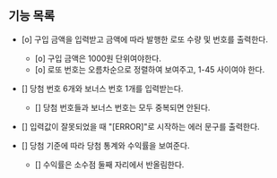 ## 기능 목록

- [o] 구입 금액을 입력받고 금액에 따라 발행한 로또 수량 및 번호를 출력한다.
    - [o] 구입 금액은 1000원 단위여야한다.
    - [o] 로또 번호는 오름차순으로 정렬하여 보여주고, 1-45 사이여야 한다.

- [] 당첨 번호 6개와 보너스 번호 1개를 입력받는다.
    - [] 당첨 번호들과 보너스 번호는 모두 중복되면 안된다.

- [] 입력값이 잘못되었을 때 "[ERROR]"로 시작하는 에러 문구를 출력한다.
  
- [] 당첨 기준에 따라 당첨 통계와 수익률을 보여준다.
    - [] 수익률은 소수점 둘째 자리에서 반올림한다.